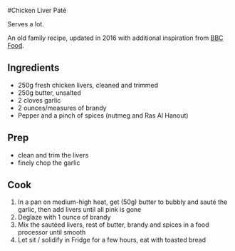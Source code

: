 #Chicken Liver Paté

Serves a lot.

An old family recipe, updated in 2016 with additional inspiration from [BBC Food](http://www.bbc.co.uk/food/recipes/chickenliverpate_85880).

## Ingredients

* 250g fresh chicken livers, cleaned and trimmed
* 250g butter, unsalted
* 2 cloves garlic
* 2 ounces/measures of brandy
* Pepper and a pinch of spices (nutmeg and Ras Al Hanout)

## Prep

* clean and trim the livers
* finely chop the garlic

## Cook

1. In a pan on medium-high heat, get (50g) butter to bubbly and sauté the garlic, then add livers until all pink is gone
2. Deglaze with 1 ounce of brandy
3. Mix the sautéed livers, rest of butter, brandy and spices in a food processor until smooth
4. Let sit / solidify in Fridge for a few hours, eat with toasted bread
